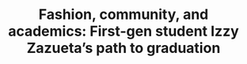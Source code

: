 ---
layout: externalpost
title: "Fashion, community, and academics: First-gen student Izzy Zazueta’s path to graduation"
redirect_url: https://news.ucsc.edu/2024/05/izzy-zazueta/
description: "Izzy Zazueta (John R. Lewis ’24, politics), a third year, dean’s honors, and first-generation student, will graduate from UCSC with extensive research experience, involvement with nearly a dozen organizations, and will be attending the University of Illinois Urbana-Champaign’s Sociology Ph.D. program."
categories: news
---